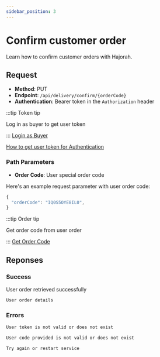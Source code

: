 ```yaml
---
sidebar_position: 3
---
```


# Confirm customer order

Learn how to confirm customer orders with Hajorah.

## Request

- **Method**: PUT
- **Endpoint**: `/api/delivery/confirm/{orderCode}`
- **Authentication**: Bearer token in the `Authorization` header

:::tip Token tip

Log in as buyer to get user token

:::
[Login as Buyer](../Buyer%20APIs/login-buyer.md)

[How to get user token for Authentication](../intro.md#get-user-token-for-bearer-authentication)

### Path Parameters
- **Order Code**: User special order code

Here's an example request parameter with user order code:

```jsx title="user order code"
{
  "orderCode": "IQ0S5OYE8IL0",
}
```
:::tip Order tip

Get order code from user order

:::
[Get Order Code](../User%20Order%20APIs/get-order.md#success)

## Reponses
### Success
User order retrieved successfully

```jsx title="code 201:  success"
User order details
```


### Errors
```jsx title="code 401:  Authentication error"
User token is not valid or does not exist
```

```jsx title="code 404:  user order not found"
User code provided is not valid or does not exist
```

```jsx title="code 500:  Internal Server Error" 
Try again or restart service
```